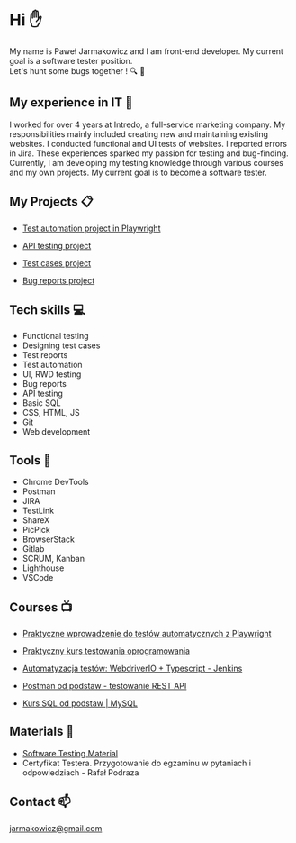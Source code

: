 # Hi :raised_hand:

My name is Paweł Jarmakowicz and I am front-end developer. My current goal is a software tester position.<br>Let's hunt some bugs together ! :mag: :bug:

## My experience in IT :floppy_disk:

I worked for over 4 years at Intredo, a full-service marketing company. My responsibilities mainly included creating new and maintaining existing websites. I conducted functional and UI tests of websites. I reported errors in Jira. These experiences sparked my passion for testing and bug-finding. Currently, I am developing my testing knowledge through various courses and my own projects. My current goal is to become a software tester.

## My Projects :clipboard:

- [Test automation project in Playwright](https://github.com/feandev/UI-test-automation-project)

- [API testing project](https://github.com/feandev/API-Postman-tests)

- [Test cases project](https://github.com/feandev/Test-cases-project)

- [Bug reports project](https://github.com/feandev/Bug-reports-Jira)


## Tech skills :computer:

- Functional testing
- Designing test cases
- Test reports
- Test automation
- UI, RWD testing
- Bug reports
- API testing
- Basic SQL
- CSS, HTML, JS
- Git
- Web development

## Tools :hammer:

- Chrome DevTools
- Postman
- JIRA
- TestLink
- ShareX
- PicPick
- BrowserStack
- Gitlab
- SCRUM, Kanban
- Lighthouse
- VSCode

## Courses :tv:

- [Praktyczne wprowadzenie do testów automatycznych z Playwright](https://jaktestowac.pl/)

- [Praktyczny kurs testowania oprogramowania](https://www.udemy.com/course/praktyczny-kurs-testowania-oprogramowania/)

- [Automatyzacja testów: WebdriverIO + Typescript - Jenkins](https://www.udemy.com/course/testowanie-automatyczne-webdriverio/)

- [Postman od podstaw - testowanie REST API](https://www.udemy.com/course/postman-od-podstaw-testowanie-rest-api/)

- [Kurs SQL od podstaw | MySQL ](https://www.udemy.com/course/kurs-sql-od-podstaw/)

## Materials :bookmark:

- [Software Testing Material](https://www.softwaretestingmaterial.com/)
- Certyfikat Testera. Przygotowanie do egzaminu w pytaniach i odpowiedziach - Rafał Podraza

## Contact :mailbox: 

jarmakowicz@gmail.com


